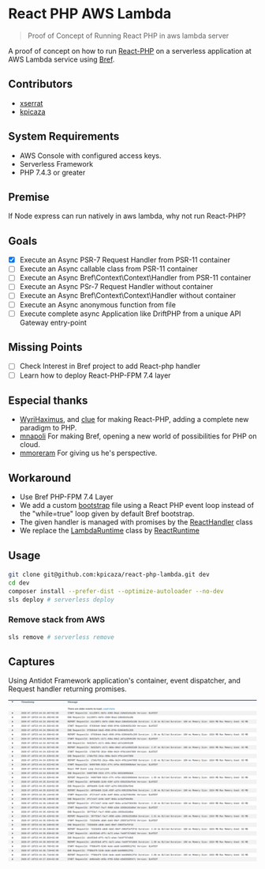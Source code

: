 # React PHP AWS Lambda

> Proof of Concept of Running React PHP in aws lambda server

A proof of concept on how to run [React-PHP](https://github.com/reactphp/reactphp) on a serverless application at AWS Lambda service using [Bref](https://github.com/brefphp/bref).
## Contributors

* [xserrat](https://github.com/xserrat)
* [kpicaza](https://github.com/kpicaza)

## System Requirements

* AWS Console with configured access keys.
* Serverless Framework
* PHP 7.4.3 or greater

## Premise

If Node express can run natively in aws lambda, why not run React-PHP?

## Goals

- [x] Execute an Async PSR-7 Request Handler from PSR-11 container
- [ ] Execute an Async callable class from PSR-11 container
- [ ] Execute an Async Bref\Context\Context\Handler from PSR-11 container
- [ ] Execute an Async PSr-7 Request Handler without container
- [ ] Execute an Async Bref\Context\Context\Handler without container
- [ ] Execute an Async anonymous function from file
- [ ] Execute complete async Application like DriftPHP from a unique API Gateway entry-point

## Missing Points

- [ ] Check Interest in Bref project to add React-php handler
- [ ] Learn how to deploy React-PHP-FPM 7.4 layer

## Especial thanks

* [WyriHaximus](https://github.com/WyriHaximus), and [clue](https://github.com/clue) for making React-PHP, adding a complete new paradigm to PHP.
* [mnapoli](https://github.com/mnapoli) For making Bref, opening a new world of possibilities for PHP on cloud.
* [mmoreram](https://github.com/mmoreram) For giving us he's perspective.


## Workaround

* Use Bref PHP-FPM 7.4 Layer
* We add a custom [bootstrap](https://github.com/kpicaza/react-php-lambda/blob/master/bootstrap) file using a React PHP event loop instead of the "while=true" loop given by default Bref bootstrap.
* The given handler is managed with promises by the [ReactHandler](https://github.com/kpicaza/react-php-lambda/blob/master/src/ReactHandler.php) class 
* We replace the [LambdaRuntime](https://github.com/brefphp/bref/blob/master/src/Runtime/LambdaRuntime.php) class by [ReactRuntime](https://github.com/kpicaza/react-php-lambda/blob/master/src/ReactRuntime.php) 

## Usage

```bash
git clone git@github.com:kpicaza/react-php-lambda.git dev
cd dev
composer install --prefer-dist --optimize-autoloader --no-dev
sls deploy # serverless deploy
```

### Remove stack from AWS

```bash
sls remove # serverless remove
```

## Captures

Using Antidot Framework application's container, event dispatcher, and Request handler returning promises.
 
![Logs](images/first-functional-log.png) 
